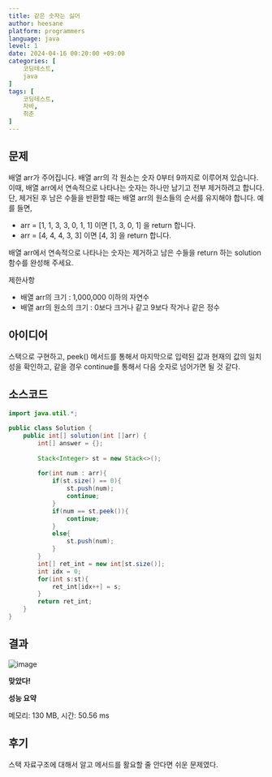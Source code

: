 ```yaml
---
title: 같은 숫자는 싫어
author: heesane
platform: programmers
language: java
level: 1
date: 2024-04-16 00:20:00 +09:00
categories: [
    코딩테스트,
    java
]
tags: [
    코딩테스트,
    자바,
    취준
]
---
```


## 문제

배열 arr가 주어집니다. 배열 arr의 각 원소는 숫자 0부터 9까지로 이루어져 있습니다. 이때, 배열 arr에서 연속적으로 나타나는 숫자는 하나만 남기고 전부 제거하려고 합니다. 단, 제거된 후 남은 수들을 반환할 때는 배열 arr의 원소들의 순서를 유지해야 합니다. 예를 들면,

-   arr = \[1, 1, 3, 3, 0, 1, 1\] 이면 \[1, 3, 0, 1\] 을 return 합니다.
-   arr = \[4, 4, 4, 3, 3\] 이면 \[4, 3\] 을 return 합니다.

배열 arr에서 연속적으로 나타나는 숫자는 제거하고 남은 수들을 return 하는 solution 함수를 완성해 주세요.

제한사항

-   배열 arr의 크기 : 1,000,000 이하의 자연수
-   배열 arr의 원소의 크기 : 0보다 크거나 같고 9보다 작거나 같은 정수

## 아이디어

스택으로 구현하고, peek() 메서드를 통해서 마지막으로 입력된 값과 현재의 값의 일치성을 확인하고, 같을 경우 continue를 통해서 다음 숫자로 넘어가면 될 것 같다.

## 소스코드

```java
import java.util.*;

public class Solution {
    public int[] solution(int []arr) {
        int[] answer = {};
        
        Stack<Integer> st = new Stack<>();
        
        for(int num : arr){
            if(st.size() == 0){
                st.push(num);
                continue;
            }
            if(num == st.peek()){
                continue;
            }
            else{
                st.push(num);
            } 
        }
        int[] ret_int = new int[st.size()];
        int idx = 0;
        for(int s:st){
            ret_int[idx++] = s;
        }
        return ret_int;
    }
}
```

## 결과

![image](https://github.com/heesane/heesane.github.io/assets/93089183/8834c083-5286-4771-98e1-5efd2bd6ca82)

**맞았다!**

**성능 요약**

메모리: 130 MB, 시간: 50.56 ms

## 후기

스택 자료구조에 대해서 알고 메서드를 활요할 줄 안다면 쉬운 문제였다.